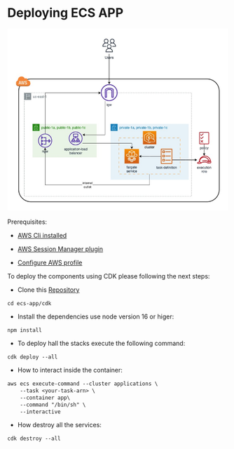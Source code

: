 # Deploying ECS APP

![Diagram](./images/Diagram.jpeg "Diagram")

Prerequisites:

- [AWS Cli installed](https://docs.aws.amazon.com/cli/latest/userguide/getting-started-install.html "AWS Cli installed")

- [AWS Session Manager plugin](https://docs.aws.amazon.com/systems-manager/latest/userguide/session-manager-working-with-install-plugin.html#install-plugin-macos-signed "AWS Session Manager plugin")

- [Configure AWS profile](https://docs.aws.amazon.com/cli/latest/userguide/cli-chap-configure.html "Configure AWS profile")

To deploy the components using CDK please following the next steps:

- Clone this [Repository](https://github.com/cloudcampla/ecs-app "Repository")

```
cd ecs-app/cdk
```

- Install the dependencies use node version 16 or higer:

```
npm install
```

- To deploy hall the stacks execute the following command:

```
cdk deploy --all
```

- How to interact inside the container:

```
aws ecs execute-command --cluster applications \
    --task <your-task-arn> \
    --container app\
    --command "/bin/sh" \
    --interactive
```

- How destroy all the services:

```
cdk destroy --all
```
